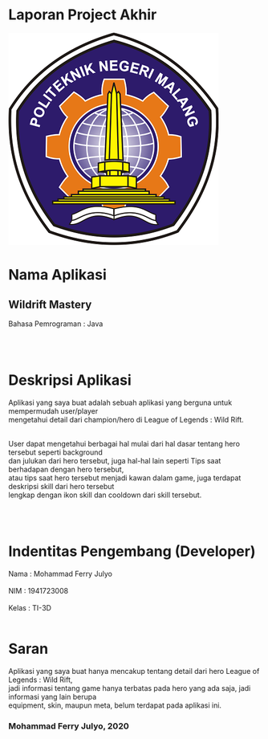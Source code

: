 # Laporan Project Akhir # 


![Logo Polinema](polinema.png)<br>



# Nama Aplikasi #

## Wildrift Mastery ##
   
Bahasa Pemrograman : Java 


<br><br>

# Deskripsi Aplikasi #

Aplikasi yang saya buat adalah sebuah aplikasi yang berguna untuk mempermudah user/player<br>
mengetahui detail dari champion/hero di League of Legends : Wild Rift.<br><br>

User dapat mengetahui berbagai hal mulai dari hal dasar tentang hero tersebut seperti background<br> 
dan julukan dari hero tersebut, juga hal-hal lain seperti Tips saat berhadapan dengan hero tersebut,<br> 
atau tips saat hero tersebut menjadi kawan dalam game, juga terdapat deskripsi skill dari hero tersebut<br>
lengkap dengan ikon skill dan cooldown dari skill tersebut.


<br><br>


# Indentitas Pengembang (Developer) #

Nama : Mohammad Ferry Julyo<br><br>
NIM : 1941723008<br><br>
Kelas : TI-3D<br><br>


# Saran #

Aplikasi yang saya buat hanya mencakup tentang detail dari hero League of Legends : Wild Rift,<br>
jadi informasi tentang game hanya terbatas pada hero yang ada saja, jadi informasi yang lain berupa<br>
equipment, skin, maupun meta, belum terdapat pada aplikasi ini.






   
   

### Mohammad Ferry Julyo, 2020